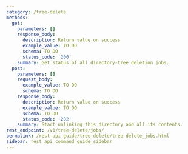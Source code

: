 ```yaml
---
category: /tree-delete
methods:
  get:
    parameters: []
    response_body:
      description: Return value on success
      example_value: TO DO
      schema: TO DO
      status_code: '200'
    summary: Get status of all directory-tree deletion jobs.
  post:
    parameters: []
    request_body:
      example_value: TO DO
      schema: TO DO
    response_body:
      description: Return value on success
      example_value: TO DO
      schema: TO DO
      status_code: '202'
    summary: Start unlinking this directory and all its contents.
rest_endpoint: /v1/tree-delete/jobs/
permalink: /rest-api-guide/tree-delete/tree-delete_jobs.html
sidebar: rest_api_command_guide_sidebar
---
```

